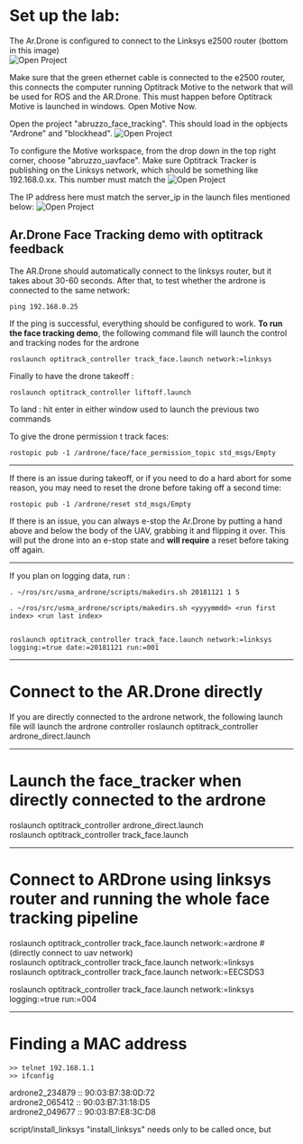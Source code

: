 # Set up the lab:
The Ar.Drone is configured to connect to the Linksys e2500 router (bottom in this image)<br />
![Open Project](https://github.com/westpoint-robotics/usma_ardrone/blob/master/media/routers_1.jpg)

Make sure that the green ethernet cable is connected to the e2500 router, this connects the computer running Optitrack Motive to the network that will be used for ROS and the AR.Drone.  This must happen before Optitrack Motive is launched in windows.  Open Motive Now. <br />

Open the project "abruzzo_face_tracking".  This should load in the opbjects "Ardrone" and "blockhead".
![Open Project](https://github.com/westpoint-robotics/usma_ardrone/blob/master/media/open_project.jpg)

To configure the Motive workspace, from the drop down in the top right corner, choose "abruzzo_uavface".  Make sure Optitrack Tracker is publishing on the Linksys network, which should be something like 192.168.0.xx.  This number must match the 
![Open Project](https://github.com/westpoint-robotics/usma_ardrone/blob/master/media/optitrack_IP.jpg)  

The IP address here must match the server_ip in the launch files mentioned below:
![Open Project](https://github.com/westpoint-robotics/usma_ardrone/blob/master/media/ip_addresses.png)  

## Ar.Drone Face Tracking demo with optitrack feedback

<!-- Set AR.Drone to connect to router, using a laptop or PC, connect to the ssid "ardrone2_<######>", in terminal type 

	roscd wpa_support 
	. script/connect_linksys

"connect_linksys" must be called each time the drone is powered down, such as when changing the battery. Now connect the laptop to the linksys router network ARDRONE250024ghz and test whether the ardrone is connected to the same network:

	ping 192.168.0.25

if the ping returns a response time, then the ardrone is connected to the same network on the correct ip address



Assuming the optitrack software and cameras are booted and running, to launch the demo, first launch the vrpn service. This will stream the optitrack pose data as a ros message. (note this assumes the Ethernet cable for the optitrack pc has been switched from EECSDS3 to the linksys router, it has not been tested on EECSDS3)

	roslaunch optitrack_controller vrpn.launch

'rostopic list' should populate with the rigid bodies in the optitrack field of view. If you do not see rigid bodies on the 'rostopic list' output, check to make sure that the optitrack software is registering the rigid bodies in its software.  sometimes the too many reflective markers are out of view of the optitrack cameras. Try moving the drone around until it is seen by the cameras. 'ctrl-c' to close the vrpn server. -->

The AR.Drone should automatically connect to the linksys router, but it takes about 30-60 seconds.  After that, to test whether the ardrone is connected to the same network:

	ping 192.168.0.25

If the ping is successful, everything should be configured to work. **To run the face tracking demo**, the following command file will launch the control and tracking nodes for the ardrone

	roslaunch optitrack_controller track_face.launch network:=linksys

Finally to have the drone takeoff :

	roslaunch optitrack_controller liftoff.launch

To land : hit enter in either window used to launch the previous two commands

To give the drone permission t track faces:

	rostopic pub -1 /ardrone/face/face_permission_topic std_msgs/Empty


---

If there is an issue during takeoff, or if you need to do a hard abort for some reason, you may need to reset the drone before taking off a second time:
	
	rostopic pub -1 /ardrone/reset std_msgs/Empty

If there is an issue, you can always e-stop the Ar.Drone by putting a hand above and below the body of the UAV, grabbing it and flipping it over.  This will put the drone into an e-stop state and **will require** a reset before taking off again.


---
If you plan on logging data, run :

	. ~/ros/src/usma_ardrone/scripts/makedirs.sh 20181121 1 5

	. ~/ros/src/usma_ardrone/scripts/makedirs.sh <yyyymmdd> <run first index> <run last index>


	roslaunch optitrack_controller track_face.launch network:=linksys logging:=true date:=20181121 run:=001

---
Connect to the AR.Drone directly
=======
If you are directly connected to the ardrone network, the following launch file will launch the ardrone controller
	roslaunch optitrack_controller ardrone_direct.launch


---
Launch the face_tracker when directly connected to the ardrone
=======
roslaunch optitrack_controller ardrone_direct.launch <br />
roslaunch optitrack_controller track_face.launch <br />


---
Connect to ARDrone using linksys router and running the whole face tracking pipeline
=======
roslaunch optitrack_controller track_face.launch network:=ardrone #(directly connect to uav network) <br />
roslaunch optitrack_controller track_face.launch network:=linksys <br />
roslaunch optitrack_controller track_face.launch network:=EECSDS3 <br />

roslaunch optitrack_controller track_face.launch network:=linksys logging:=true run:=004<br />







---
Finding a MAC address
=======
	>> telnet 192.168.1.1
	>> ifconfig

ardrone2_234879  ::  90:03:B7:38:0D:72 <br />
ardrone2_065412  ::  90:03:B7:31:18:D5 <br />
ardrone2_049677  ::  90:03:B7:E8:3C:D8 <br />


script/install_linksys
"install_linksys" needs only to be called once, but 
